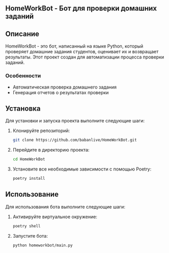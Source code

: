 ## HomeWorkBot - Бот для проверки домашних заданий

## Описание

HomeWorkBot - это бот, написанный на языке Python, который проверяет домашние задания студентов, оценивает их и возвращает результаты. Этот проект создан для автоматизации процесса проверки заданий.

### Особенности

- Автоматическая проверка домашнего задания
- Генерация отчетов о результатах проверки

## Установка

Для установки и запуска проекта выполните следующие шаги:

1. Клонируйте репозиторий:

    ```bash
    git clone https://github.com/babanlive/HomeWorkBot.git
    ```

2. Перейдите в директорию проекта:

    ```bash
    cd HomeWorkBot
    ```

3. Установите все необходимые зависимости с помощью Poetry:

    ```bash
    poetry install
    ```

## Использование

Для использования бота выполните следующие шаги:

1. Активируйте виртуальное окружение:

    ```bash
    poetry shell
    ```

2. Запустите бота:

    ```bash
    python homeworkbot/main.py
    ```
